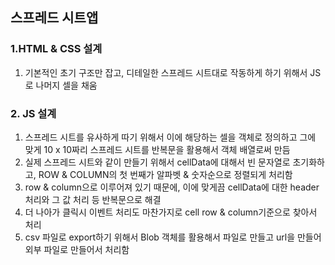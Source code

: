 ## 스프레드 시트앱

### 1.HTML & CSS 설계
1. 기본적인 초기 구조만 잡고, 디테일한 스프레드 시트대로 작동하게 하기 위해서 JS로 나머지 셀을 채움

### 2. JS 설계
1. 스프레드 시트를 유사하게 따기 위해서 이에 해당하는 셀을 객체로 정의하고 그에 맞게 10 x 10짜리 스프레드 시트를 반복문을 활용해서 객체 배열로써 만듬
2. 실제 스프레드 시트와 같이 만들기 위해서 cellData에 대해서 빈 문자열로 초기화하고, ROW & COLUMN의 첫 번째가 알파벳 & 숫자순으로 정렬되게 처리함
3. row & column으로 이루어져 있기 때문에, 이에 맞게끔 cellData에 대한 header처리와 그 값 처리 등 반복문으로 해결
4. 더 나아가 클릭시 이벤트 처리도 마찬가지로 cell row & column기준으로 찾아서 처리
5. csv 파일로 export하기 위해서 Blob 객체를 활용해서 파일로 만들고 url을 만들어 외부 파일로 만들어서 처리함